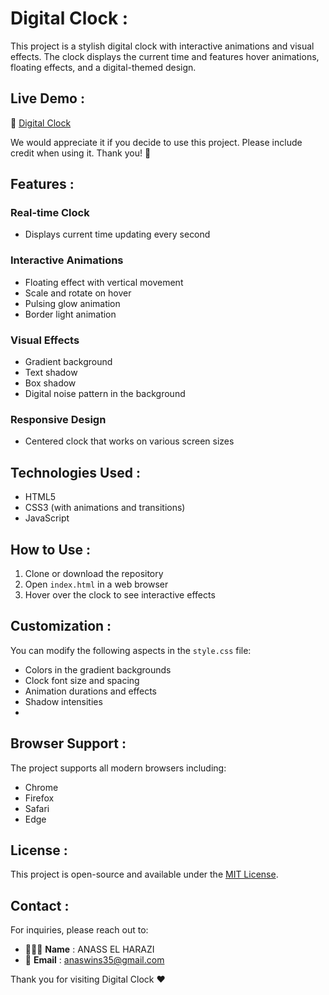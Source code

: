 # Digital Clock :

This project is a stylish digital clock with interactive animations and visual effects. The clock displays the current time and features hover animations, floating effects, and a digital-themed design.

## Live Demo : 

🔗 [Digital Clock](https://clock-digital1.netlify.app/)

We would appreciate it if you decide to use this project. Please include credit when using it. Thank you! 🙏 


## Features :

### Real-time Clock
- Displays current time updating every second

### Interactive Animations
- Floating effect with vertical movement  
- Scale and rotate on hover  
- Pulsing glow animation  
- Border light animation

### Visual Effects
- Gradient background  
- Text shadow  
- Box shadow  
- Digital noise pattern in the background

### Responsive Design
- Centered clock that works on various screen sizes

## Technologies Used :

- HTML5
- CSS3 (with animations and transitions)
- JavaScript

## How to Use :

1. Clone or download the repository
2. Open `index.html` in a web browser
3. Hover over the clock to see interactive effects

## Customization :

You can modify the following aspects in the `style.css` file:

- Colors in the gradient backgrounds  
- Clock font size and spacing  
- Animation durations and effects  
- Shadow intensities
- 
## Browser Support :

The project supports all modern browsers including:

- Chrome
- Firefox
- Safari
- Edge

## License :

This project is open-source and available under the [MIT License](LICENSE).

## Contact :

For inquiries, please reach out to:

- 👨🏻‍💻 **Name** : ANASS EL HARAZI
- 📧 **Email** : [anaswins35@gmail.com](mailto:anaswins35@gmail.com)

Thank you for visiting Digital Clock ❤




 

 
